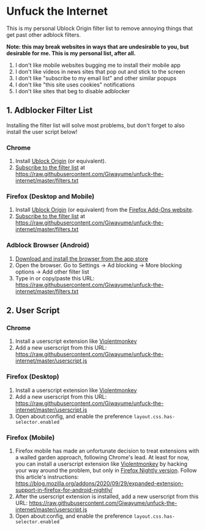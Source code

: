 # Unfuck the Internet
This is my personal Ublock Origin filter list to remove annoying things that get past other adblock filters.

**Note: this may break websites in ways that are undesirable to you, but desirable for me. This is my personal list, after all.**

1. I don't like mobile websites bugging me to install their mobile app
2. I don't like videos in news sites that pop out and stick to the screen
3. I don't like "subscribe to my email list" and other similar popups
4. I don't like "this site uses cookies" notifications
5. I don't like sites that beg to disable adblocker

## 1. Adblocker Filter List

Installing the filter list will solve most problems, but don't forget to also install the user script below!

### Chrome

1. Install [Ublock Origin](https://chrome.google.com/webstore/detail/ublock-origin/cjpalhdlnbpafiamejdnhcphjbkeiagm?hl=en) (or equivalent).
2. [Subscribe to the filter list](https://raw.githubusercontent.com/Giwayume/unfuck-the-internet/master/filters.txt) at https://raw.githubusercontent.com/Giwayume/unfuck-the-internet/master/filters.txt

### Firefox (Desktop and Mobile)

1. Install [Ublock Origin](https://addons.mozilla.org/en-US/firefox/addon/ublock-origin/?src=search) (or equivalent) from the [Firefox Add-Ons website](https://addons.mozilla.org/).
2. [Subscribe to the filter list](https://raw.githubusercontent.com/Giwayume/unfuck-the-internet/master/filters.txt) at https://raw.githubusercontent.com/Giwayume/unfuck-the-internet/master/filters.txt

### Adblock Browser (Android)

1. [Download and install the browser from the app store](https://play.google.com/store/apps/details?id=org.adblockplus.browser)
2. Open the browser. Go to Settings -> Ad blocking -> More blocking options -> Add other filter list
3. Type in or copy/paste this URL: https://raw.githubusercontent.com/Giwayume/unfuck-the-internet/master/filters.txt

## 2. User Script

### Chrome

1. Install a userscript extension like [Violentmonkey](https://chrome.google.com/webstore/detail/violentmonkey/jinjaccalgkegednnccohejagnlnfdag?hl=en)
2. Add a new userscript from this URL: https://raw.githubusercontent.com/Giwayume/unfuck-the-internet/master/userscript.js

### Firefox (Desktop)

1. Install a userscript extension like [Violentmonkey](https://addons.mozilla.org/en-US/firefox/addon/violentmonkey/)
2. Add a new userscript from this URL: https://raw.githubusercontent.com/Giwayume/unfuck-the-internet/master/userscript.js
3. Open about:config, and enable the preference `layout.css.has-selector.enabled`

### Firefox (Mobile)

1. Firefox mobile has made an unfortunate decision to treat extensions with a walled garden approach, following Chrome's lead. At least for now, you can install a userscript extension like [Violentmonkey](https://addons.mozilla.org/en-US/firefox/addon/violentmonkey/) by hacking your way around the problem, but only in [Firefox Nightly version](https://play.google.com/store/apps/details?id=org.mozilla.fenix&hl=en_US&gl=US). Follow this article's instructions: https://blog.mozilla.org/addons/2020/09/29/expanded-extension-support-in-firefox-for-android-nightly/
2. After the userscript extension is installed, add a new userscript from this URL: https://raw.githubusercontent.com/Giwayume/unfuck-the-internet/master/userscript.js
3. Open about:config, and enable the preference `layout.css.has-selector.enabled`
